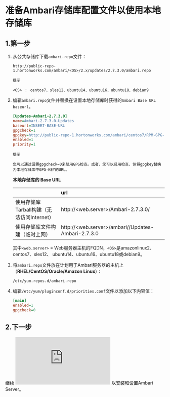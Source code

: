 准备Ambari存储库配置文件以使用本地存储库
================================================================================
## 1.第一步
1. 从公共存储库下载`ambari.repo`文件：
    ```
    http://public-repo-1.hortonworks.com/ambari/<OS>/2.x/updates/2.7.3.0/ambari.repo
    ```
    ```
    提示

    <OS> ： centos7、sles12、ubuntu14、ubuntu16、ubuntu18、debian9
    ```
2. 编辑`ambari.repo`文件并替换在设置本地存储库时获得的`Ambari Base URL baseurl`。
    ```ini
    [Updates-Ambari-2.7.3.0]
    name=Ambari-2.7.3.0-Updates
    baseurl=INSERT-BASE-URL
    gpgcheck=1
    gpgkey=http://public-repo-1.hortonworks.com/ambari/centos7/RPM-GPG-KEY/RPM-GPG-KEY-Jenkins
    enabled=1
    priority=1
    ```
    ```
    提示

    您可以通过设置gpgcheck=0来禁用GPG检查。或者，您可以启用检查，但将gpgkey替换为本地存储库中GPG-KEY的URL。
    ```

    **本地存储库的 Base URL**

    |  | url |
    | :------------- | :------------- |
    | 使用存储库Tarball构建（无法访问Internet）| http://<web.server>/Ambari-2.7.3.0/<OS> |
    | 使用存储库文件构建（临时上网）| http://<web.server>/ambari/<OS>/Updates-Ambari-2.7.3.0 |

    其中`<web.server>` = Web服务器主机的FQDN，`<OS>`是amazonlinux2、centos7、sles12、
    ubuntu14、ubuntu16、ubuntu18或debian9。
3. 将`ambari.repo`文件放在计划用于Ambari服务器的主机上（**RHEL/CentOS/Oracle/Amazon Linux**）：
    ```
    /etc/yum.repos.d/ambari.repo
    ```
4. 编辑`/etc/yum/pluginconf.d/priorities.conf`文件以添加以下内容值：
    ```ini
    [main]
    enabled=1
    gpgcheck=0
    ```

## 2.下一步
继续 **![安装Ambari操作文档](https://docs.hortonworks.com/HDPDocuments/Ambari-2.7.3.0/bk_ambari-installation/content/ch_Installing_Ambari.html)** 以安装和设置Ambari Server。
